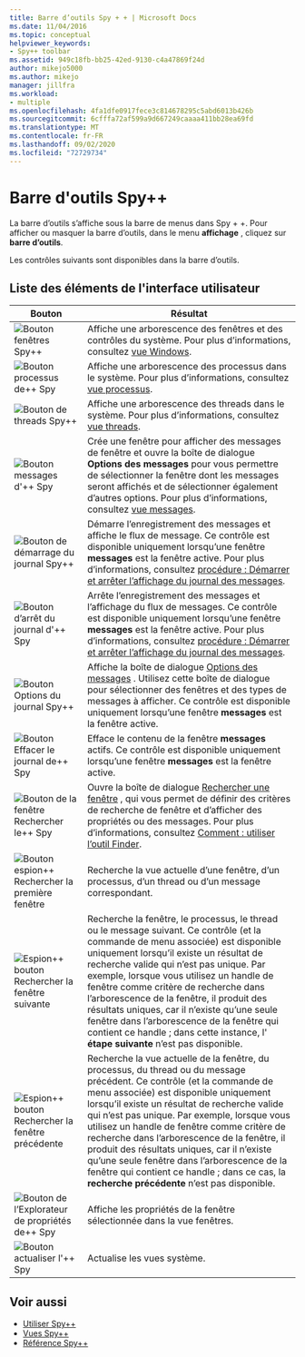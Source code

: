 ```yaml
---
title: Barre d’outils Spy + + | Microsoft Docs
ms.date: 11/04/2016
ms.topic: conceptual
helpviewer_keywords:
- Spy++ toolbar
ms.assetid: 949c18fb-bb25-42ed-9130-c4a47869f24d
author: mikejo5000
ms.author: mikejo
manager: jillfra
ms.workload:
- multiple
ms.openlocfilehash: 4fa1dfe0917fece3c814678295c5abd6013b426b
ms.sourcegitcommit: 6cfffa72af599a9d667249caaaa411bb28ea69fd
ms.translationtype: MT
ms.contentlocale: fr-FR
ms.lasthandoff: 09/02/2020
ms.locfileid: "72729734"
---
```

# <a name="spy-toolbar"></a>Barre d'outils Spy++
La barre d’outils s’affiche sous la barre de menus dans Spy + +. Pour afficher ou masquer la barre d’outils, dans le menu **affichage** , cliquez sur **barre d’outils**.

 Les contrôles suivants sont disponibles dans la barre d’outils.

## <a name="uielement-list"></a>Liste des éléments de l'interface utilisateur

|Bouton|Résultat|
|------------|------------|
|![Bouton fenêtres Spy&#43;&#43; ](../debugger/media/icon_spy--_windows.gif "_Windows Icon_Spy + +")|Affiche une arborescence des fenêtres et des contrôles du système. Pour plus d’informations, consultez [vue Windows](../debugger/windows-view.md).|
|![Bouton processus de&#43;&#43; Spy](../debugger/media/icon_spy--_processes.gif "_Processes Icon_Spy + +")|Affiche une arborescence des processus dans le système. Pour plus d’informations, consultez [vue processus](../debugger/processes-view.md).|
|![Bouton de threads Spy&#43;&#43; ](../debugger/media/icon_spy--_threads.gif "_Threads Icon_Spy + +")|Affiche une arborescence des threads dans le système. Pour plus d’informations, consultez [vue threads](../debugger/threads-view.md).|
|![Bouton messages d'&#43;&#43; Spy](../debugger/media/icon_spy--_messages.gif "_Messages Icon_Spy + +")|Crée une fenêtre pour afficher des messages de fenêtre et ouvre la boîte de dialogue **Options des messages** pour vous permettre de sélectionner la fenêtre dont les messages seront affichés et de sélectionner également d’autres options. Pour plus d’informations, consultez [vue messages](../debugger/messages-view.md).|
|![Bouton de démarrage du journal Spy&#43;&#43; ](../debugger/media/icon_spy--_startlog.gif "_StartLog Icon_Spy + +")|Démarre l’enregistrement des messages et affiche le flux de message. Ce contrôle est disponible uniquement lorsqu’une fenêtre **messages** est la fenêtre active. Pour plus d’informations, consultez [procédure : Démarrer et arrêter l’affichage du journal des messages](../debugger/how-to-start-and-stop-the-message-log-display.md).|
|![Bouton d’arrêt du journal d'&#43;&#43; Spy](../debugger/media/icon_spy--_stoplog.gif "_StopLog Icon_Spy + +")|Arrête l’enregistrement des messages et l’affichage du flux de messages. Ce contrôle est disponible uniquement lorsqu’une fenêtre **messages** est la fenêtre active. Pour plus d’informations, consultez [procédure : Démarrer et arrêter l’affichage du journal des messages](../debugger/how-to-start-and-stop-the-message-log-display.md).|
|![Bouton Options du journal Spy&#43;&#43; ](../debugger/media/icon_spy--_logoptions.gif "_LogOptions Icon_Spy + +")|Affiche la boîte de dialogue [Options des messages](../debugger/message-options-dialog-box.md) . Utilisez cette boîte de dialogue pour sélectionner des fenêtres et des types de messages à afficher. Ce contrôle est disponible uniquement lorsqu’une fenêtre **messages** est la fenêtre active.|
|![Bouton Effacer le journal de&#43;&#43; Spy](../debugger/media/spy--_clearlog.gif "_ClearLog Spy + +")|Efface le contenu de la fenêtre **messages** actifs. Ce contrôle est disponible uniquement lorsqu’une fenêtre **messages** est la fenêtre active.|
|![Bouton de la fenêtre Rechercher le&#43;&#43; Spy](../debugger/media/icon_spy--_findwindow.gif "_FindWindow Icon_Spy + +")|Ouvre la boîte de dialogue [Rechercher une fenêtre](../debugger/find-window-dialog-box.md) , qui vous permet de définir des critères de recherche de fenêtre et d’afficher des propriétés ou des messages. Pour plus d’informations, consultez [Comment : utiliser l’outil Finder](../debugger/how-to-use-the-finder-tool.md).|
|![Bouton espion&#43;&#43; Rechercher la première fenêtre](../debugger/media/icon_spy--_window.gif "_Window Icon_Spy + +")|Recherche la vue actuelle d’une fenêtre, d’un processus, d’un thread ou d’un message correspondant.|
|![Espion&#43;&#43; bouton Rechercher la fenêtre suivante](../debugger/media/icon_spy--_nextwindow.gif "_NextWindow Icon_Spy + +")|Recherche la fenêtre, le processus, le thread ou le message suivant. Ce contrôle (et la commande de menu associée) est disponible uniquement lorsqu’il existe un résultat de recherche valide qui n’est pas unique. Par exemple, lorsque vous utilisez un handle de fenêtre comme critère de recherche dans l’arborescence de la fenêtre, il produit des résultats uniques, car il n’existe qu’une seule fenêtre dans l’arborescence de la fenêtre qui contient ce handle ; dans cette instance, l' **étape suivante** n’est pas disponible.|
|![Espion&#43;&#43; bouton Rechercher la fenêtre précédente](../debugger/media/icon_spy--_prevwindow.gif "_PrevWindow Icon_Spy + +")|Recherche la vue actuelle de la fenêtre, du processus, du thread ou du message précédent. Ce contrôle (et la commande de menu associée) est disponible uniquement lorsqu’il existe un résultat de recherche valide qui n’est pas unique. Par exemple, lorsque vous utilisez un handle de fenêtre comme critère de recherche dans l’arborescence de la fenêtre, il produit des résultats uniques, car il n’existe qu’une seule fenêtre dans l’arborescence de la fenêtre qui contient ce handle ; dans ce cas, la **recherche précédente** n’est pas disponible.|
|![Bouton de l’Explorateur de propriétés de&#43;&#43; Spy](../debugger/media/icon_spy--_propexp.gif "_PropExp Icon_Spy + +")|Affiche les propriétés de la fenêtre sélectionnée dans la vue fenêtres.|
|![Bouton actualiser l'&#43;&#43; Spy](../debugger/media/icon_spy--_refresh.gif "_Refresh Icon_Spy + +")|Actualise les vues système.|

## <a name="see-also"></a>Voir aussi
- [Utiliser Spy++](../debugger/using-spy-increment.md)
- [Vues Spy++](../debugger/spy-increment-views.md)
- [Référence Spy++](../debugger/spy-increment-reference.md)